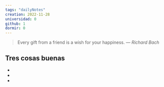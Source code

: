```yaml
---
tags: "dailyNotes"
creation: 2022-11-28
universidad: 0
github: 1
dormir: 0
---
```


> Every gift from a friend is a wish for your happiness.
> — <cite>Richard Bach</cite>

## Tres cosas buenas 
- 
- 
- 

